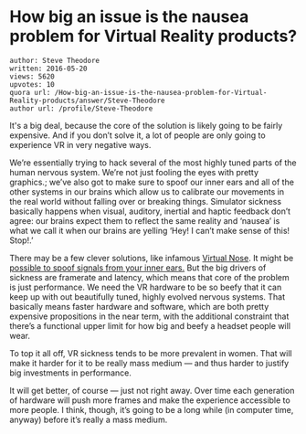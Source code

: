 # How big an issue is the nausea problem for Virtual Reality products?

	author: Steve Theodore
	written: 2016-05-20
	views: 5620
	upvotes: 10
	quora url: /How-big-an-issue-is-the-nausea-problem-for-Virtual-Reality-products/answer/Steve-Theodore
	author url: /profile/Steve-Theodore


It's a big deal, because the core of the solution is likely going to be fairly expensive. And if you don’t solve it, a lot of people are only going to experience VR in very negative ways.

We’re essentially trying to hack several of the most highly tuned parts of the human nervous system. We’re not just fooling the eyes with pretty graphics.; we’ve also got to make sure to spoof our inner ears and all of the other systems in our brains which allow us to calibrate our movements in the real world without falling over or breaking things. Simulator sickness basically happens when visual, auditory, inertial and haptic feedback don’t agree: our brains expect them to reflect the same reality and ‘nausea’ is what we call it when our brains are yelling ‘Hey! I can’t make sense of this! Stop!.’

There may be a few clever solutions, like infamous [Virtual Nose](http://www.wired.com/2015/04/reduce-vr-sickness-just-add-virtual-nose/). It might be [possible to spoof signals from your inner ears.](http://www.engadget.com/2016/03/31/mayo-clinic-vr-sickness/) But the big drivers of sickness are framerate and latency, which means that core of the problem is just performance. We need the VR hardware to be so beefy that it can keep up with out beautifully tuned, highly evolved nervous systems. That basically means faster hardware and software, which are both pretty expensive propositions in the near term, with the additional constraint that there’s a functional upper limit for how big and beefy a headset people will wear.

To top it all off, VR sickness tends to be more prevalent in women. That will make it harder for it to be really mass medium — and thus harder to justify big investments in performance.

It will get better, of course — just not right away. Over time each generation of hardware will push more frames and make the experience accessible to more people. I think, though, it’s going to be a long while (in computer time, anyway) before it’s really a mass medium.

